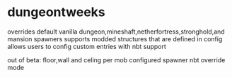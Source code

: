 # dungeontweeks
 
overrides default vanilla dungeon,mineshaft,netherfortress,stronghold,and mansion spawners
supports modded structures that are defined in config
allows users to config custom entries with nbt support

out of beta:
floor,wall and celing per mob configured
spawner nbt override mode
